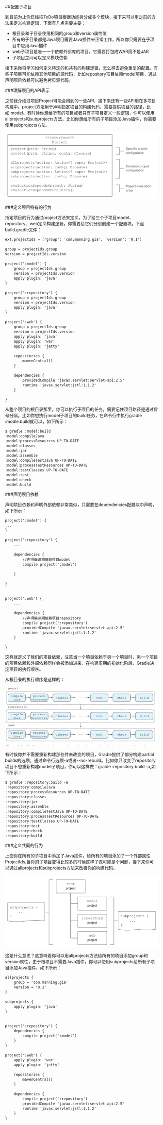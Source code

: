 ##配置子项目

到目前为止你已经把ToDo项目根据功能拆分成多个模块，接下来可以用之前的方法来定义构建逻辑，下面有几点需要主要：

* 根目录和子目录使用相同的group和version属性值
* 所有的子目录都是Java项目需要Java插件来正常工作，所以你只需要在子项目中应用Java插件
* web子项目是唯一一个依赖外部库的项目，它需要打包成WAR而不是JAR
* 子项目之间可以定义模块依赖

接下来你将学习如何定义特定的和共有的构建逻辑，怎么样去避免重复的配置。有些子项目可能依赖其他项目的源代码，比如repository项目依赖model项目，通过声明项目依赖可以避免拷贝源代码。

###理解项目的API表示

之前我介绍过项目Project可能会用到的一些API，接下来还有一些API用在多项目构建中。project方法用于声明指定项目的构建代码，需要提供项目的路径，比如:model。有时候你想给所有的项目或者只有子项目定义一些逻辑，你可以使用allprojects和subprojects方法，比如你想给所有的子项目添加Java插件，你需要使用subprojects方法。

![](/images/dag43.png)

###定义项目特有的行为

指定项目的行为通过project方法来定义，为了给三个子项目model、repository、web定义构建逻辑，你需要给它们分别创建一个配置块。下面build.gradle文件：

	ext.projectIds = ['group': 'com.manning.gia', 'version': '0.1']

	group = projectIds.group
	version = projectIds.version

	project(':model') {
		group = projectIds.group
		version = projectIds.version
		apply plugin: 'java'
	}

	project(':repository') {
		group = projectIds.group
		version = projectIds.version
		apply plugin: 'java'
	}

	project(':web') {
		group = projectIds.group
		version = projectIds.version
		apply plugin: 'java'
		apply plugin: 'war'
		apply plugin: 'jetty'

		repositories {
			mavenCentral()
		}

		dependencies {
			providedCompile 'javax.servlet:servlet-api:2.5'
			runtime 'javax.servlet:jstl:1.1.2'
		}

	}

从整个项目的根目录那里，你可以执行子项目的任务，需要记住项目路径是通过冒号分隔，比如你想执行model子项目的build任务，在命令行中执行gradle :modle:build就可以，如下所示：

	$ gradle :model:build
	:model:compileJava
	:model:processResources UP-TO-DATE
	:model:classes
	:model:jar
	:model:assemble
	:model:compileTestJava UP-TO-DATE
	:model:processTestResources UP-TO-DATE
	:model:testClasses UP-TO-DATE
	:model:test
	:model:check
	:model:build


###声明项目依赖

声明项目依赖和声明外部依赖非常类似，只需要在dependencies配置块中声明，如下所示：

	project(':model') {
	...
	}

	project(':repository') {
		...

		dependencies {
			//声明编译期依赖项目model
			compile project(':model')

		}

	}


	project(':web') {
		...

		dependencies {
			//声明编译期依赖项目repository
			compile project(':repository')
			providedCompile 'javax.servlet:servlet-api:2.5'
			runtime 'javax.servlet:jstl:1.1.2'
		}

	}

这样就定义了我们的项目依赖，注意当一个项目依赖于另一个项目时，另一个项目的项目依赖和外部依赖同样会被添加进来，在构建周期的初始化阶段，Gradle决定项目的执行顺序。

从根目录的执行顺序是这样的：

![](/images/dag44.png)


有时候你并不需要重新构建那些并未改变的项目，Gradle提供了部分构建partial builds的选项，通过命令行选项-a或者--no-rebuild。比如你只改变了repository项目不想重新构建model子项目，你可以这样做：gralde :repository:build -a,如下所示：

	$ gradle :repository:build -a
	:repository:compileJava
	:repository:processResources UP-TO-DATE
	:repository:classes
	:repository:jar
	:repository:assemble
	:repository:compileTestJava UP-TO-DATE
	:repository:processTestResources UP-TO-DATE
	:repository:testClasses UP-TO-DATE
	:repository:test
	:repository:check
	:repository:build

###定义共同的行为

上面你在所有的子项目中添加了Java插件，给所有的项目添加了一个外部属性ProjectIds,当你的子项目变得比较多的时候这样子做可能是个问题，接下来你可以通过allprojects和subprojects方法来改善你的构建代码。

![](/images/dag45.png)

这是什么意思？这意味着你可以用allprojects方法给所有的项目添加group和version属性，由于根项目不需要Java插件，你可以使用subprojects给所有子项目添加Java插件，如下所示：

	allprojects {
		group = 'com.manning.gia'
		version = '0.1'
	}

	subprojects {
		apply plugin: 'java'
	}

	 
	project(':repository') {
		dependencies {
			compile project(':model')
		}
	}

	project(':web') {
		apply plugin: 'war'
		apply plugin: 'jetty'

		repositories {
			mavenCentral()
		}

		dependencies {
			compile project(':repository')
			providedCompile 'javax.servlet:servlet-api:2.5'
			runtime 'javax.servlet:jstl:1.1.2'
		}
	}






